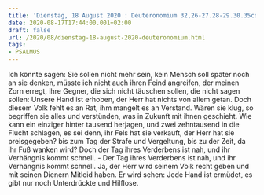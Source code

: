 ```yaml
---
title: 'Dienstag, 18 August 2020 : Deuteronomium 32,26-27.28-29.30.35cd-36ab.'
date: 2020-08-17T17:44:00.001+02:00
draft: false
url: /2020/08/dienstag-18-august-2020-deuteronomium.html
tags: 
- PSALMUS
---
```


Ich könnte sagen: Sie sollen nicht mehr sein, kein Mensch soll später noch an sie denken, müsste ich nicht auch ihren Feind angreifen, der meinen Zorn erregt, ihre Gegner, die sich nicht täuschen sollen, die nicht sagen sollen: Unsere Hand ist erhoben, der Herr hat nichts von allem getan. Doch diesem Volk fehlt es an Rat, ihm mangelt es an Verstand. Wären sie klug, so begriffen sie alles und verstünden, was in Zukunft mit ihnen geschieht. Wie kann ein einziger hinter tausend herjagen, und zwei zehntausend in die Flucht schlagen, es sei denn, ihr Fels hat sie verkauft, der Herr hat sie preisgegeben? bis zum Tag der Strafe und Vergeltung, bis zu der Zeit, da ihr Fuß wanken wird? Doch der Tag ihres Verderbens ist nah, und ihr Verhängnis kommt schnell. - Der Tag ihres Verderbens ist nah, und ihr Verhängnis kommt schnell. Ja, der Herr wird seinem Volk recht geben und mit seinen Dienern Mitleid haben. Er wird sehen: Jede Hand ist ermüdet, es gibt nur noch Unterdrückte und Hilflose.